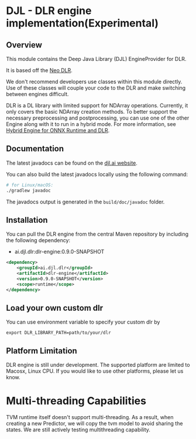 # DJL - DLR engine implementation(Experimental)

## Overview
This module contains the Deep Java Library (DJL) EngineProvider for DLR.

It is based off the [Neo DLR](https://github.com/neo-ai/neo-ai-dlr).


We don't recommend developers use classes within this module directly.
Use of these classes will couple your code to the DLR and make switching between engines difficult.

DLR is a DL library with limited support for NDArray operations.
Currently, it only covers the basic NDArray creation methods. To better support the necessary preprocessing and postprocessing,
you can use one of the other Engine along with it to run in a hybrid mode.
For more information, see [Hybrid Engine for ONNX Runtime and DLR](../../docs/hybrid_engine.md).

## Documentation

The latest javadocs can be found on the [djl.ai website](https://javadoc.io/doc/ai.djl.dlr/dlr-engine/latest/index.html).

You can also build the latest javadocs locally using the following command:

```sh
# for Linux/macOS:
./gradlew javadoc
```
The javadocs output is generated in the `build/doc/javadoc` folder.

## Installation
You can pull the DLR engine from the central Maven repository by including the following dependency:

- ai.djl.dlr:dlr-engine:0.9.0-SNAPSHOT

```xml
<dependency>
    <groupId>ai.djl.dlr</groupId>
    <artifactId>dlr-engine</artifactId>
    <version>0.9.0-SNAPSHOT</version>
    <scope>runtime</scope>
</dependency>
```

## Load your own custom dlr
You can use environment variable to specify your custom dlr by
```
export DLR_LIBRARY_PATH=path/to/your/dlr
```

## Platform Limitation
DLR engine is still under development. The supported platform are limited to Macosx, Linux CPU. If you would like to use other platforms, please let us know.

# Multi-threading Capabilities
TVM runtime itself doesn't support multi-threading. As a result, when creating a new Predictor, we will copy the tvm model to avoid sharing the states.
We are still actively testing multithreading capability.
